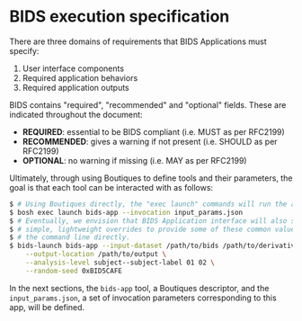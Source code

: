# BIDS execution specification

There are three domains of requirements that BIDS Applications must specify:

1. User interface components
2. Required application behaviors
3. Required application outputs

BIDS contains "required", "recommended" and "optional" fields. These are
indicated throughout the document:

-   **REQUIRED**: essential to be BIDS compliant (i.e. MUST as per RFC2199)
-   **RECOMMENDED**: gives a warning if not present (i.e. SHOULD as per RFC2199)
-   **OPTIONAL**: no warning if missing (i.e. MAY as per RFC2199)

Ultimately, through using Boutiques to define tools and their parameters, the
goal is that each tool can be interacted with as follows:

```bash
$ # Using Boutiques directly, the "exec launch" commands will run the app
$ bosh exec launch bids-app --invocation input_params.json
$ # Eventually, we envision that BIDS Application interface will also support
$ # simple, lightweight overrides to provide some of these common values via
$ # the command line directly.
$ bids-launch bids-app --input-dataset /path/to/bids /path/to/derivatives \
    --output-location /path/to/output \
    --analysis-level subject--subject-label 01 02 \
    --random-seed 0xBID5CAFE
```

In the next sections, the `bids-app` tool, a Boutiques descriptor, and the
`input_params.json`, a set of invocation parameters corresponding to this app,
will be defined.
